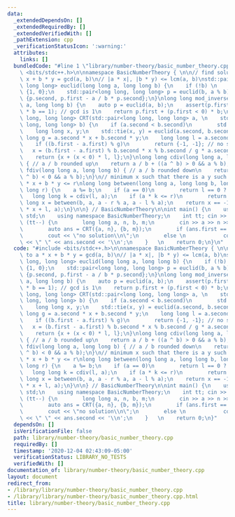 ```yaml
---
data:
  _extendedDependsOn: []
  _extendedRequiredBy: []
  _extendedVerifiedWith: []
  _pathExtension: cpp
  _verificationStatusIcon: ':warning:'
  attributes:
    links: []
  bundledCode: "#line 1 \"library/number-theory/basic_number_theory.cpp\"\n#include\
    \ <bits/stdc++.h>\n\nnamespace BasicNumberTheory { \n\n// find solution to a *\
    \ x + b * y = gcd(a, b)\n// |a * x|, |b * y) <= lcm(a, b)\nstd::pair<long long,\
    \ long long> euclid(long long a, long long b) {\n    if (!b) \n        return\
    \ {1, 0};\n    std::pair<long long, long long> p = euclid(b, a % b);\n    return\
    \ {p.second, p.first - a / b * p.second};\n}\nlong long mod_inverse(long long\
    \ a, long long b) {\n    auto p = euclid(a, b);\n    assert(p.first * a + p.second\
    \ * b == 1); // gcd is 1\n    return p.first + (p.first < 0) * b;\n}\nstd::pair<long\
    \ long, long long> CRT(std::pair<long long, long long> a, \n    std::pair<long\
    \ long, long long> b) {\n    if (a.second < b.second)\n        std::swap(a, b);\n\
    \    long long x, y;\n    std::tie(x, y) = euclid(a.second, b.second);\n    long\
    \ long g = a.second * x + b.second * y;\n    long long l = a.second / g * b.second;\n\
    \    if ((b.first - a.first) % g)\n        return {-1, -1}; // no solution\n \
    \   x = (b.first - a.first) % b.second * x % b.second / g * a.second + a.first;\n\
    \    return {x + (x < 0) * l, l};\n}\nlong long cdiv(long long a, long long b)\
    \ { // a / b rounded up\n    return a / b + ((a ^ b) > 0 && a % b);\n}\nlong long\
    \ fdiv(long long a, long long b) { // a / b rounded down\n    return a / b - ((a\
    \ ^ b) < 0 && a % b);\n}\n// minimum x such that there is a y such that l <= a\
    \ * x + b * y <= r\nlong long between(long long a, long long b, long long l, long\
    \ long r) {\n    a %= b;\n    if (a == 0)\n        return l == 0 ? 0 : -1;\n \
    \   long long k = cdiv(l, a);\n    if (a * k <= r)\n        return k;\n    long\
    \ long x = between(b, a, a - r % a, a - l % a);\n    return x == -1 ? x : cdiv(b\
    \ * x + l, a);\n}\n\n} // BasicNumberTheory\n\nint main() {\n    using namespace\
    \ std;\n    using namespace BasicNumberTheory;\n    int tt; cin >> tt;\n    while\
    \ (tt--) {\n        long long a, n, b, m;\n        cin >> a >> n >> b >> m;\n\
    \        auto ans = CRT({a, n}, {b, m});\n        if (ans.first == -1) \n    \
    \        cout << \"no solution\\n\";\n        else \n            cout << ans.first\
    \ << \" \" << ans.second << '\\n';\n    }   \n    return 0;\n}\n"
  code: "#include <bits/stdc++.h>\n\nnamespace BasicNumberTheory { \n\n// find solution\
    \ to a * x + b * y = gcd(a, b)\n// |a * x|, |b * y) <= lcm(a, b)\nstd::pair<long\
    \ long, long long> euclid(long long a, long long b) {\n    if (!b) \n        return\
    \ {1, 0};\n    std::pair<long long, long long> p = euclid(b, a % b);\n    return\
    \ {p.second, p.first - a / b * p.second};\n}\nlong long mod_inverse(long long\
    \ a, long long b) {\n    auto p = euclid(a, b);\n    assert(p.first * a + p.second\
    \ * b == 1); // gcd is 1\n    return p.first + (p.first < 0) * b;\n}\nstd::pair<long\
    \ long, long long> CRT(std::pair<long long, long long> a, \n    std::pair<long\
    \ long, long long> b) {\n    if (a.second < b.second)\n        std::swap(a, b);\n\
    \    long long x, y;\n    std::tie(x, y) = euclid(a.second, b.second);\n    long\
    \ long g = a.second * x + b.second * y;\n    long long l = a.second / g * b.second;\n\
    \    if ((b.first - a.first) % g)\n        return {-1, -1}; // no solution\n \
    \   x = (b.first - a.first) % b.second * x % b.second / g * a.second + a.first;\n\
    \    return {x + (x < 0) * l, l};\n}\nlong long cdiv(long long a, long long b)\
    \ { // a / b rounded up\n    return a / b + ((a ^ b) > 0 && a % b);\n}\nlong long\
    \ fdiv(long long a, long long b) { // a / b rounded down\n    return a / b - ((a\
    \ ^ b) < 0 && a % b);\n}\n// minimum x such that there is a y such that l <= a\
    \ * x + b * y <= r\nlong long between(long long a, long long b, long long l, long\
    \ long r) {\n    a %= b;\n    if (a == 0)\n        return l == 0 ? 0 : -1;\n \
    \   long long k = cdiv(l, a);\n    if (a * k <= r)\n        return k;\n    long\
    \ long x = between(b, a, a - r % a, a - l % a);\n    return x == -1 ? x : cdiv(b\
    \ * x + l, a);\n}\n\n} // BasicNumberTheory\n\nint main() {\n    using namespace\
    \ std;\n    using namespace BasicNumberTheory;\n    int tt; cin >> tt;\n    while\
    \ (tt--) {\n        long long a, n, b, m;\n        cin >> a >> n >> b >> m;\n\
    \        auto ans = CRT({a, n}, {b, m});\n        if (ans.first == -1) \n    \
    \        cout << \"no solution\\n\";\n        else \n            cout << ans.first\
    \ << \" \" << ans.second << '\\n';\n    }   \n    return 0;\n}"
  dependsOn: []
  isVerificationFile: false
  path: library/number-theory/basic_number_theory.cpp
  requiredBy: []
  timestamp: '2020-12-04 02:43:09-05:00'
  verificationStatus: LIBRARY_NO_TESTS
  verifiedWith: []
documentation_of: library/number-theory/basic_number_theory.cpp
layout: document
redirect_from:
- /library/library/number-theory/basic_number_theory.cpp
- /library/library/number-theory/basic_number_theory.cpp.html
title: library/number-theory/basic_number_theory.cpp
---
```

